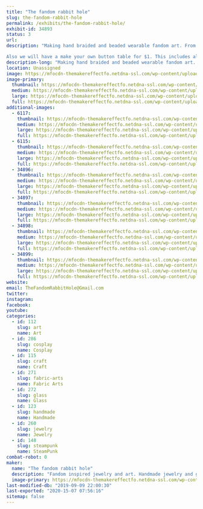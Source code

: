 ```yaml
---
title: "The fandom rabbit hole"
slug: the-fandom-rabbit-hole
permalink: /exhibits/the-fandom-rabbit-hole/
exhibit-id: 34893
status: 3
url: 
description: "Making hand braided and beaded wearable fandom art. From necklaces,  earrings and headbands to painted glass pieces of art. 

Also we will have a make your own button table for $1. This includes all the supplies needed to make wearable art, while you wait. "
description-long: "Making hand braided and beaded wearable fandom art. From necklaces,  earrings and headbands to painted glass pieces. Featuring designs and creations inspired by our favorite books,movies,games and stories. Featuring wizard pieces, steam punk and sea life."
location: Unassigned
image: https://mfocdn-themakereffectfo.netdna-ssl.com/wp-content/uploads/2015/08/IMG_57301-1024x768.jpg
image-primary:
  thumbnail: https://mfocdn-themakereffectfo.netdna-ssl.com/wp-content/uploads/2015/08/IMG_57301-150x150.jpg
  medium: https://mfocdn-themakereffectfo.netdna-ssl.com/wp-content/uploads/2015/08/IMG_57301-300x225.jpg
  large: https://mfocdn-themakereffectfo.netdna-ssl.com/wp-content/uploads/2015/08/IMG_57301-1024x768.jpg
  full: https://mfocdn-themakereffectfo.netdna-ssl.com/wp-content/uploads/2015/08/IMG_57301.jpg
additional-images:
  - 6117:
    thumbnail: https://mfocdn-themakereffectfo.netdna-ssl.com/wp-content/uploads/2015/08/20150727_1707251-e1504718289319-150x150.jpg
    medium: https://mfocdn-themakereffectfo.netdna-ssl.com/wp-content/uploads/2015/08/20150727_1707251-e1504718289319-169x300.jpg
    large: https://mfocdn-themakereffectfo.netdna-ssl.com/wp-content/uploads/2015/08/20150727_1707251-e1504718289319-576x1024.jpg
    full: https://mfocdn-themakereffectfo.netdna-ssl.com/wp-content/uploads/2015/08/20150727_1707251-e1504718289319.jpg
  - 6115:
    thumbnail: https://mfocdn-themakereffectfo.netdna-ssl.com/wp-content/uploads/2015/08/IMG_769211-150x150.jpg
    medium: https://mfocdn-themakereffectfo.netdna-ssl.com/wp-content/uploads/2015/08/IMG_769211-225x300.jpg
    large: https://mfocdn-themakereffectfo.netdna-ssl.com/wp-content/uploads/2015/08/IMG_769211-768x1024.jpg
    full: https://mfocdn-themakereffectfo.netdna-ssl.com/wp-content/uploads/2015/08/IMG_769211.jpg
  - 34896:
    thumbnail: https://mfocdn-themakereffectfo.netdna-ssl.com/wp-content/uploads/2019/07/9D46A0ED-20AA-425B-93A5-B5BF4F85299C-150x150.jpeg
    medium: https://mfocdn-themakereffectfo.netdna-ssl.com/wp-content/uploads/2019/07/9D46A0ED-20AA-425B-93A5-B5BF4F85299C-300x225.jpeg
    large: https://mfocdn-themakereffectfo.netdna-ssl.com/wp-content/uploads/2019/07/9D46A0ED-20AA-425B-93A5-B5BF4F85299C-1024x768.jpeg
    full: https://mfocdn-themakereffectfo.netdna-ssl.com/wp-content/uploads/2019/07/9D46A0ED-20AA-425B-93A5-B5BF4F85299C.jpeg
  - 34897:
    thumbnail: https://mfocdn-themakereffectfo.netdna-ssl.com/wp-content/uploads/2019/07/84A2C3D0-D97F-4B9C-915A-5A1183BC9DA5-150x150.png
    medium: https://mfocdn-themakereffectfo.netdna-ssl.com/wp-content/uploads/2019/07/84A2C3D0-D97F-4B9C-915A-5A1183BC9DA5-300x169.png
    large: https://mfocdn-themakereffectfo.netdna-ssl.com/wp-content/uploads/2019/07/84A2C3D0-D97F-4B9C-915A-5A1183BC9DA5-1024x577.png
    full: https://mfocdn-themakereffectfo.netdna-ssl.com/wp-content/uploads/2019/07/84A2C3D0-D97F-4B9C-915A-5A1183BC9DA5.png
  - 34898:
    thumbnail: https://mfocdn-themakereffectfo.netdna-ssl.com/wp-content/uploads/2019/07/C86C3F29-E460-4A6C-AED7-44D426C4CB6F-150x150.jpeg
    medium: https://mfocdn-themakereffectfo.netdna-ssl.com/wp-content/uploads/2019/07/C86C3F29-E460-4A6C-AED7-44D426C4CB6F-300x225.jpeg
    large: https://mfocdn-themakereffectfo.netdna-ssl.com/wp-content/uploads/2019/07/C86C3F29-E460-4A6C-AED7-44D426C4CB6F-1024x768.jpeg
    full: https://mfocdn-themakereffectfo.netdna-ssl.com/wp-content/uploads/2019/07/C86C3F29-E460-4A6C-AED7-44D426C4CB6F.jpeg
  - 34899:
    thumbnail: https://mfocdn-themakereffectfo.netdna-ssl.com/wp-content/uploads/2019/07/24D8E1F4-CE61-45F7-9BD6-075CC3A99756-150x150.jpeg
    medium: https://mfocdn-themakereffectfo.netdna-ssl.com/wp-content/uploads/2019/07/24D8E1F4-CE61-45F7-9BD6-075CC3A99756-300x225.jpeg
    large: https://mfocdn-themakereffectfo.netdna-ssl.com/wp-content/uploads/2019/07/24D8E1F4-CE61-45F7-9BD6-075CC3A99756-1024x767.jpeg
    full: https://mfocdn-themakereffectfo.netdna-ssl.com/wp-content/uploads/2019/07/24D8E1F4-CE61-45F7-9BD6-075CC3A99756.jpeg
website: 
email: TheFandomRabbitHole@Gmail.com
twitter: 
instagram: 
facebook: 
youtube: 
categories:
  - id: 112
    slug: art
    name: Art
  - id: 286
    slug: cosplay
    name: Cosplay
  - id: 115
    slug: craft
    name: Craft
  - id: 271
    slug: fabric-arts
    name: Fabric Arts
  - id: 272
    slug: glass
    name: Glass
  - id: 123
    slug: handmade
    name: Handmade
  - id: 260
    slug: jewelry
    name: Jewelry
  - id: 148
    slug: steampunk
    name: SteamPunk
combat-robot: 0
maker:
  name: "The fandom rabbit hole"
  description: "Fandom inspired jewelry and art. Handmade jewelry and glass paintings inspired by the love of our favorite stories. Using art to express creativity every day. "
  image-primary: https://mfocdn-themakereffectfo.netdna-ssl.com/wp-content/uploads/2015/08/interweb-300x286.png
last-modified-db: "2019-09-09 22:00:30"
last-exported: "2020-15-07 07:56:16"
sitemap: false
---
```

